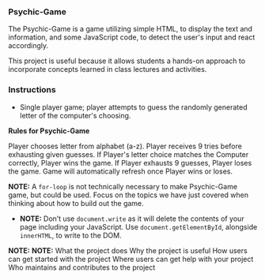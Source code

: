 ### Psychic-Game

The Psychic-Game is a game utilizing simple HTML, to display the text and information, and some JavaScript code, to detect the user's input and react accordingly.

This project is useful because it allows students a hands-on approach to incorporate concepts learned in class lectures and activities.

### Instructions

* Single player game; player attempts to guess the randomly generated letter of the computer's choosing.

**Rules for Psychic-Game**

Player chooses letter from alphabet (a-z).
Player receives 9 tries before exhausting given guesses.
If Player's letter choice matches the Computer correctly, Player wins the game.
If Player exhausts 9 guesses, Player loses the game.
Game will automatically refresh once Player wins or loses.

**NOTE:** A `for-loop` is not technically necessary to make Psychic-Game game, but could be used. Focus on the topics we have just covered when thinking about how to build out the game.

* **NOTE:** Don’t use `document.write` as it will delete the contents of your page including your JavaScript. Use  `document.getElementById`, alongside `innerHTML`, to write to the DOM.


**NOTE:** 
**NOTE:** 
What the project does
Why the project is useful
How users can get started with the project
Where users can get help with your project
Who maintains and contributes to the project
